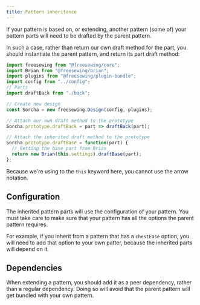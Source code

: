 ```yaml
---
title: Pattern inheritance
---
```


If your pattern is based on, or extending, another pattern (some of) your pattern parts will need to be drafted by the parent pattern.

In such a case, rather than return our own draft method for the part, you should instantiate the parent pattern, and return its part draft method:

```js
import freesewing from "@freesewing/core";
import Brian from "@freesewing/brian";
import plugins from "@freesewing/plugin-bundle";
import config from "../config";
// Parts
import draftBack from "./back";

// Create new design
const Sorcha = new freesewing.Design(config, plugins);

// Attach our own draft method to the prototype
Sorcha.prototype.draftBack = part => draftBack(part);

// Attach the inherited draft method to the prototype
Sorcha.prototype.draftBase = function(part) {
  // Getting the base part from Brian
  return new Brian(this.settings).draftBase(part);
};
```

<Warning>

Because we're using to the `this` keyword here, you cannot use the arrow notation.

</Warning>

## Configuration

The inherited pattern parts will use the configuration of your pattern. You must take care to make sure that your pattern has all the options the parent pattern requires.

For example, if you inherit from a pattern that has a `chestEase` option, you will need to add that option to your own patter, because the inherited parts will depend on it.

## Dependencies

When extending a pattern, you should add it as a peer dependency, rather than a regular dependency. Doing so will avoid that the parent pattern will get bundled with your own pattern.